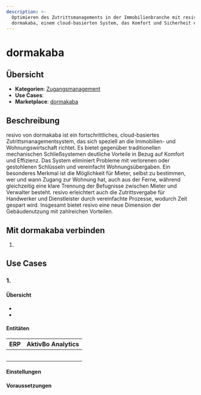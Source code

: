 ```yaml
---
description: >-
  Optimieren des Zutrittsmanagements in der Immobilienbranche mit resivo von
  dormakaba, einem cloud-basierten System, das Komfort und Sicherheit erhöht.
---
```


# dormakaba

## Übersicht

* **Kategorien**: [Zugangsmanagement](../kategorien/zugangsmanagement.md)
* **Use Cases**:&#x20;
* **Marketplace**: [dormakaba](https://marketplace.aareon.com/de/listings/dormakaba)

## Beschreibung

resivo von dormakaba ist ein fortschrittliches, cloud-basiertes Zutrittsmanagementsystem, das sich speziell an die Immobilien- und Wohnungswirtschaft richtet. Es bietet gegenüber traditionellen mechanischen Schließsystemen deutliche Vorteile in Bezug auf Komfort und Effizienz. Das System eliminiert Probleme mit verlorenen oder gestohlenen Schlüsseln und vereinfacht Wohnungsübergaben. Ein besonderes Merkmal ist die Möglichkeit für Mieter, selbst zu bestimmen, wer und wann Zugang zur Wohnung hat, auch aus der Ferne, während gleichzeitig eine klare Trennung der Befugnisse zwischen Mieter und Verwalter besteht. resivo erleichtert auch die Zutrittsvergabe für Handwerker und Dienstleister durch vereinfachte Prozesse, wodurch Zeit gespart wird. Insgesamt bietet resivo eine neue Dimension der Gebäudenutzung mit zahlreichen Vorteilen.

## Mit dormakaba verbinden

1.

## Use Cases

### 1.

#### Übersicht

*
*

#### Entitäten

| ERP | AktivBo Analytics |
| --- | ----------------- |
|     |                   |
|     |                   |
|     |                   |
|     |                   |
|     |                   |

#### Einstellungen



#### Voraussetzungen
